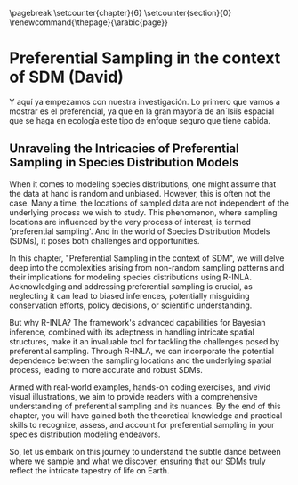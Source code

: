 
\pagebreak 
\setcounter{chapter}{6}
\setcounter{section}{0}
\renewcommand{\thepage}{\arabic{page}}


# Preferential Sampling in the context of SDM  (David)

Y aquí ya empezamos con nuestra investigación. Lo primero que vamos a mostrar es el preferencial, ya que en la gran mayoría de an´lsiis espacial que se haga en ecología este tipo de enfoque seguro que tiene cabida.


## Unraveling the Intricacies of Preferential Sampling in Species Distribution Models 


When it comes to modeling species distributions, one might assume that the data at hand is random and unbiased. However, this is often not the case. Many a time, the locations of sampled data are not independent of the underlying process we wish to study. This phenomenon, where sampling locations are influenced by the very process of interest, is termed 'preferential sampling'. And in the world of Species Distribution Models (SDMs), it poses both challenges and opportunities.

In this chapter, "Preferential Sampling in the context of SDM", we will delve deep into the complexities arising from non-random sampling patterns and their implications for modeling species distributions using R-INLA. Acknowledging and addressing preferential sampling is crucial, as neglecting it can lead to biased inferences, potentially misguiding conservation efforts, policy decisions, or scientific understanding.

But why R-INLA? The framework's advanced capabilities for Bayesian inference, combined with its adeptness in handling intricate spatial structures, make it an invaluable tool for tackling the challenges posed by preferential sampling. Through R-INLA, we can incorporate the potential dependence between the sampling locations and the underlying spatial process, leading to more accurate and robust SDMs.

Armed with real-world examples, hands-on coding exercises, and vivid visual illustrations, we aim to provide readers with a comprehensive understanding of preferential sampling and its nuances. By the end of this chapter, you will have gained both the theoretical knowledge and practical skills to recognize, assess, and account for preferential sampling in your species distribution modeling endeavors.

So, let us embark on this journey to understand the subtle dance between where we sample and what we discover, ensuring that our SDMs truly reflect the intricate tapestry of life on Earth.

